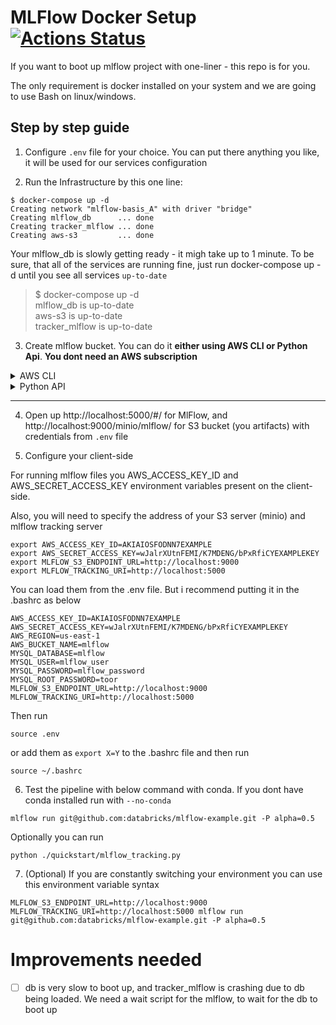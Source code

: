 # MLFlow Docker Setup [![Actions Status](https://github.com/Toumash/mlflow-docker/workflows/VerifyDockerCompose/badge.svg)](https://github.com/Toumash/mlflow-docker/actions)

If you want to boot up mlflow project with one-liner - this repo is for you. 

The only requirement is docker installed on your system and we are going to use Bash on linux/windows.

## Step by step guide
1. Configure `.env` file for your choice. You can put there anything you like, it will be used for our services configuration

2. Run the Infrastructure by this one line:
```shell
$ docker-compose up -d
Creating network "mlflow-basis_A" with driver "bridge"
Creating mlflow_db      ... done
Creating tracker_mlflow ... done
Creating aws-s3         ... done
```
Your mlflow_db is slowly getting ready - it migh take up to 1 minute. To be sure, that all of the services are running fine, just run docker-compose up -d until you see all services `up-to-date`
> $ docker-compose up -d  
> mlflow_db is up-to-date  
> aws-s3 is up-to-date  
> tracker_mlflow is up-to-date  


3. Create mlflow bucket. You can do it **either using AWS CLI or Python Api**. **You dont need an AWS subscription**
<details><summary>AWS CLI</summary>

1. [Install AWS cli](https://aws.amazon.com/cli/) **Yes, i know that you dont have an Amazon Web Services Subscription - dont worry! It wont be needed!**
2. Configure AWS CLI - enter the same credentials from the `.env` file

```shell
aws configure
```
> AWS Access Key ID [****************123]: AKIAIOSFODNN7EXAMPLE  
> AWS Secret Access Key [****************123]: wJalrXUtnFEMI/K7MDENG/bPxRfiCYEXAMPLEKEY  
> Default region name [us-west-2]: us-east-1  
> Default output format [json]: <ENTER>  

3. Run
```shell
aws --endpoint-url=http://localhost:9000 s3 mb s3://mlflow
```

</details>

<details><summary>Python API</summary>

1. Install Minio
```shell
pip install Minio
```
2. Run this to create a bucket
```python
from minio import Minio
from minio.error import ResponseError

s3Client = Minio(
    'localhost:9000',
    access_key='AKIAIOSFODNN7EXAMPLE', # copy from .env file
    secret_key='wJalrXUtnFEMI/K7MDENG/bPxRfiCYEXAMPLEKEY', # copy from .env file
    secure=False
)
s3Client.make_bucket('mlflow')
```

</details>


---

4. Open up http://localhost:5000/#/ for MlFlow, and http://localhost:9000/minio/mlflow/ for S3 bucket (you artifacts) with credentials from `.env` file

5. Configure your client-side

For running mlflow files you AWS_ACCESS_KEY_ID and AWS_SECRET_ACCESS_KEY environment variables present on the client-side.

Also, you will need to specify the address of your S3 server (minio) and mlflow tracking server

```shell
export AWS_ACCESS_KEY_ID=AKIAIOSFODNN7EXAMPLE
export AWS_SECRET_ACCESS_KEY=wJalrXUtnFEMI/K7MDENG/bPxRfiCYEXAMPLEKEY
export MLFLOW_S3_ENDPOINT_URL=http://localhost:9000
export MLFLOW_TRACKING_URI=http://localhost:5000
```

You can load them from the .env file. But i recommend putting it in the .bashrc as below
```
AWS_ACCESS_KEY_ID=AKIAIOSFODNN7EXAMPLE
AWS_SECRET_ACCESS_KEY=wJalrXUtnFEMI/K7MDENG/bPxRfiCYEXAMPLEKEY
AWS_REGION=us-east-1
AWS_BUCKET_NAME=mlflow
MYSQL_DATABASE=mlflow
MYSQL_USER=mlflow_user
MYSQL_PASSWORD=mlflow_password
MYSQL_ROOT_PASSWORD=toor
MLFLOW_S3_ENDPOINT_URL=http://localhost:9000
MLFLOW_TRACKING_URI=http://localhost:5000
```
Then run
```shell
source .env
```

or add them as `export X=Y` to the .bashrc file and then run

```shell
source ~/.bashrc
```


6. Test the pipeline with below command with conda. If you dont have conda installed run with `--no-conda`

```shell
mlflow run git@github.com:databricks/mlflow-example.git -P alpha=0.5
```

Optionally you can run 
```shell
python ./quickstart/mlflow_tracking.py
```

7. (Optional) If you are constantly switching your environment you can use this environment variable syntax

```shell
MLFLOW_S3_ENDPOINT_URL=http://localhost:9000 MLFLOW_TRACKING_URI=http://localhost:5000 mlflow run git@github.com:databricks/mlflow-example.git -P alpha=0.5
```


# Improvements needed

 - [ ] db is very slow to boot up, and tracker_mlflow is crashing due to db being loaded. We need a wait script for the mlflow, to wait for the db to boot up
